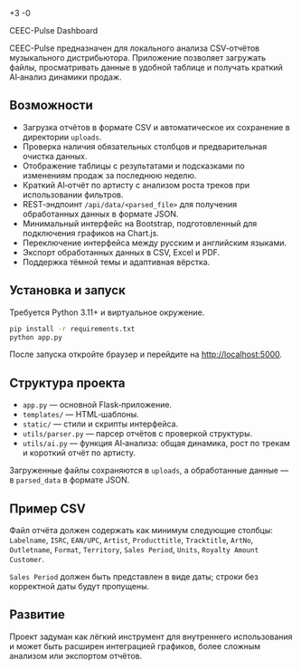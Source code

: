 
+3
-0

 CEEC-Pulse Dashboard

CEEC-Pulse предназначен для локального анализа CSV‑отчётов музыкального дистрибьютора. Приложение позволяет загружать файлы, просматривать данные в удобной таблице и получать краткий AI‑анализ динамики продаж.

## Возможности

- Загрузка отчётов в формате CSV и автоматическое их сохранение в директории `uploads`.
- Проверка наличия обязательных столбцов и предварительная очистка данных.
- Отображение таблицы с результатами и подсказками по изменениям продаж за последнюю неделю.
- Краткий AI‑отчёт по артисту с анализом роста треков при использовании фильтров.
- REST‑эндпоинт `/api/data/<parsed_file>` для получения обработанных данных в формате JSON.
- Минимальный интерфейс на Bootstrap, подготовленный для подключения графиков на Chart.js.
- Переключение интерфейса между русским и английским языками.
- Экспорт обработанных данных в CSV, Excel и PDF.
- Поддержка тёмной темы и адаптивная вёрстка.

## Установка и запуск

Требуется Python 3.11+ и виртуальное окружение.

```bash
pip install -r requirements.txt
python app.py
```

После запуска откройте браузер и перейдите на [http://localhost:5000](http://localhost:5000).

## Структура проекта

- `app.py` — основной Flask‑приложение.
- `templates/` — HTML‑шаблоны.
- `static/` — стили и скрипты интерфейса.
- `utils/parser.py` — парсер отчётов с проверкой структуры.
- `utils/ai.py` — функция AI‑анализа: общая динамика, рост по трекам и короткий отчёт по артисту.

Загруженные файлы сохраняются в `uploads`, а обработанные данные — в `parsed_data` в формате JSON.

## Пример CSV

Файл отчёта должен содержать как минимум следующие столбцы:
`Labelname`, `ISRC`, `EAN/UPC`, `Artist`, `Producttitle`, `Tracktitle`, `ArtNo`, `Outletname`, `Format`, `Territory`, `Sales Period`, `Units`, `Royalty Amount Customer`.

`Sales Period` должен быть представлен в виде даты; строки без корректной даты будут пропущены.

## Развитие

Проект задуман как лёгкий инструмент для внутреннего использования и может быть расширен интеграцией графиков, более сложным анализом или экспортом отчётов.
